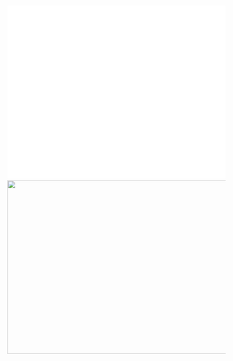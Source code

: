 <div align="center">
	<br>
	<a href="https://zhuifengshen.github.io/">
		<img src="header.svg" width="800" height="400">
	</a>
	<br>
	<a href="https://zhuifengshen.github.io/">
		<img src="https://github-readme-stats.vercel.app/api?username=zhuifengshen&show_icons=true&hide=contribs&locale=en&title_color=fff&text_color=fff&icon_color=fff&bg_color=fc5c7d,6a82fb,05dfd7&include_all_commits=true" width="800" height="400">
	</a>
</div>
